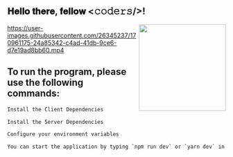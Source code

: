 <h2> 𝐇𝐞𝐥𝐥𝐨 𝐭𝐡𝐞𝐫𝐞, 𝐟𝐞𝐥𝐥𝐨𝐰 <𝚌𝚘𝚍𝚎𝚛𝚜/>!</h2>

<img align='right' src='https://user-images.githubusercontent.com/5713670/87202985-820dcb80-c2b6-11ea-9f56-7ec461c497c3.gif' width='200"'>

https://user-images.githubusercontent.com/26345237/170961175-24a85342-c4ad-41db-9ce6-d7e19ad8bb60.mp4

## To run the program, please use the following commands:

```sh
Install the Client Dependencies
```

```sh
Install the Server Dependencies
```

```sh
Configure your environment variables
```

```sh
You can start the application by typing `npm run dev` or `yarn dev` in the main folder.
```

